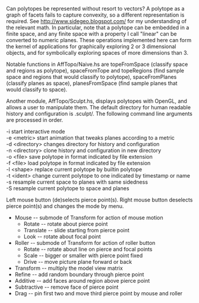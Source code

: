 Can polytopes be represented without resort to vectors? A polytope as a graph of facets fails to capture convexity, so a different representation is required. See http://www.sidegeo.blogspot.com/ for my understanding of the relevant math. In particular, note that a polytope can be embedded in a finite space, and any finite space with a property I call "linear" can be converted to numeric planes. These operations implemented here can form the kernel of applications for graphically exploring 2 or 3 dimensional objects, and for symbolically exploring spaces of more dimensions than 3.

Notable functions in AffTopo/Naive.hs are topeFromSpace (classify space and regions as polytope), spaceFromTope and topeRegions (find sample space and regions that would classify to polytope), spaceFromPlanes (classify planes as space), planesFromSpace (find sample planes that would classify to space).

Another module, AffTopo/Sculpt.hs, displays polytopes with OpenGL, and allows a user to manipulate them. The default directory for human readable history and configuration is .sculpt/. The following command line arguments are processed in order.

-i start interactive mode  
-e \<metric> start animation that tweaks planes according to a metric  
-d \<directory> changes directory for history and configuration  
-n \<directory> clone history and configuration in new directory  
-o \<file> save polytope in format indicated by file extension  
-f \<file> load polytope in format indicated by file extension  
-l \<shape> replace current polytope by builtin polytope  
-t \<ident> change current polytope to one indicated by timestamp or name  
-s resample current space to planes with same sidedness  
-S resample current polytope to space and planes  

Left mouse button (de)selects pierce point(s). Right mouse button deselects pierce point(s) and changes the mode by menu.

  * Mouse -- submode of Transform for action of mouse motion  
    * Rotate -- rotate about pierce point  
    * Translate -- slide starting from pierce point  
    * Look -- rotate about focal point  
  * Roller -- submode of Transform for action of roller button  
    * Rotate -- rotate about line on pierce and focal points  
    * Scale -- bigger or smaller with pierce point fixed  
    * Drive -- move picture plane forward or back  
  * Transform -- multiply the model view matrix  
  * Refine -- add random boundary through pierce point  
  * Additive -- add faces around region above pierce point  
  * Subtractive -- remove face of pierce point  
  * Drag -- pin first two and move third pierce point by mouse and roller  
